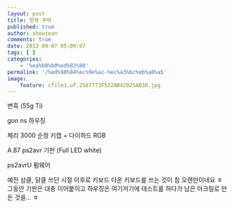 ```yaml
---
layout: post
title: 현재 주력
published: true
author: showjean
comments: true
date: 2013-09-07 05:09:07
tags: [ ]
categories:
    - '%ea%b8%b0%ed%83%80'
permalink: '/%ed%98%84%ec%9e%ac-%ec%a3%bc%eb%a0%a5'
image:
    feature: cfile1.uf.2567773F522AB42925AB38.jpg
---
```


  





  





  





  





  






변흑 (55g Ti)

gon ns 하우징

체리 3000 순정 키캡 + 다이하드 RGB

A.87 ps2avr 기판 (Full LED white)

ps2avrU 펌웨어





예전 삼클, 닭클 쓰던 시절 이후로 키보드 다운 키보드를 쓰는 것이 참 오랜만이네요 ㅎ 그동안 기판은 대충 이어붙이고 하우징은 여기저기에 테스트를 하다가 남은 아크릴로 만든 것을&#8230; ㅎ







